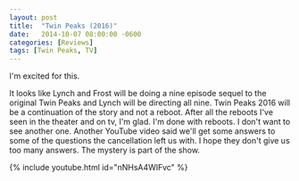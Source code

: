 ```yaml
---
layout: post
title:  "Twin Peaks (2016)"
date:   2014-10-07 08:00:00 -0600
categories: [Reviews]
tags: [Twin Peaks, TV]
---
```


I'm excited for this.

It looks like Lynch and Frost will be doing a nine episode sequel to the original Twin Peaks and Lynch will be directing all nine. Twin Peaks 2016 will be a continuation of the story and not a reboot. After all the reboots I've seen in the theater and on tv, I'm glad. I'm done with reboots. I don't want to see another one. Another YouTube video said we'll get some answers to some of the questions the cancellation left us with. I hope they don't give us too many answers. The mystery is part of the show.

{% include youtube.html id="nNHsA4WIFvc" %}
